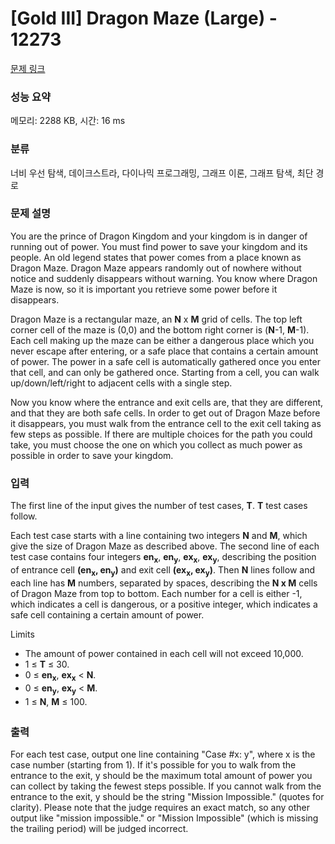 # [Gold III] Dragon Maze (Large) - 12273 

[문제 링크](https://www.acmicpc.net/problem/12273) 

### 성능 요약

메모리: 2288 KB, 시간: 16 ms

### 분류

너비 우선 탐색, 데이크스트라, 다이나믹 프로그래밍, 그래프 이론, 그래프 탐색, 최단 경로

### 문제 설명

<p>You are the prince of Dragon Kingdom and your kingdom is in danger of running out of power. You must find power to save your kingdom and its people. An old legend states that power comes from a place known as Dragon Maze. Dragon Maze appears randomly out of nowhere without notice and suddenly disappears without warning. You know where Dragon Maze is now, so it is important you retrieve some power before it disappears.</p>

<p>Dragon Maze is a rectangular maze, an <strong>N</strong> x <strong>M</strong> grid of cells. The top left corner cell of the maze is (0,0) and the bottom right corner is (<strong>N</strong>-1, <strong>M</strong>-1). Each cell making up the maze can be either a dangerous place which you never escape after entering, or a safe place that contains a certain amount of power. The power in a safe cell is automatically gathered once you enter that cell, and can only be gathered once. Starting from a cell, you can walk up/down/left/right to adjacent cells with a single step.</p>

<p>Now you know where the entrance and exit cells are, that they are different, and that they are both safe cells. In order to get out of Dragon Maze before it disappears, you must walk from the entrance cell to the exit cell taking as few steps as possible. If there are multiple choices for the path you could take, you must choose the one on which you collect as much power as possible in order to save your kingdom.</p>

### 입력 

 <p>The first line of the input gives the number of test cases, <strong>T</strong>. <strong>T</strong> test cases follow.</p>

<p>Each test case starts with a line containing two integers <strong>N</strong> and <strong>M</strong>, which give the size of Dragon Maze as described above. The second line of each test case contains four integers <strong>en</strong><strong><sub>x</sub></strong>, <strong>en</strong><strong><sub>y</sub></strong>, <strong>ex</strong><strong><sub>x</sub></strong>, <strong>ex</strong><strong><sub>y</sub></strong>, describing the position of entrance cell <strong>(en</strong><strong><sub>x</sub></strong><strong>, en</strong><strong><sub>y</sub></strong><strong>)</strong> and exit cell <strong>(ex</strong><strong><sub>x</sub></strong><strong>, ex</strong><strong><sub>y</sub></strong><strong>)</strong>. Then <strong>N</strong> lines follow and each line has <strong>M</strong> numbers, separated by spaces, describing the <strong>N x M</strong> cells of Dragon Maze from top to bottom. Each number for a cell is either -1, which indicates a cell is dangerous, or a positive integer, which indicates a safe cell containing a certain amount of power.</p>

<p>Limits</p>

<ul>
	<li>The amount of power contained in each cell will not exceed 10,000.</li>
	<li>1 ≤ <strong>T</strong> ≤ 30.</li>
	<li>0 ≤ <strong>en</strong><strong><sub>x</sub></strong>, <strong>ex</strong><strong><sub>x</sub></strong> < <strong>N</strong>.</li>
	<li>0 ≤ <strong>en</strong><strong><sub>y</sub></strong>, <strong>ex</strong><strong><sub>y</sub></strong> < <strong>M</strong>.</li>
	<li><span style="line-height:1.6em">1 ≤ </span><strong style="line-height:1.6em">N</strong><span style="line-height:1.6em">, </span><strong style="line-height:1.6em">M</strong><span style="line-height:1.6em"> ≤ 100.</span></li>
</ul>

### 출력 

 <p>For each test case, output one line containing "Case #x: y", where x is the case number (starting from 1). If it's possible for you to walk from the entrance to the exit, y should be the maximum total amount of power you can collect by taking the fewest steps possible. If you cannot walk from the entrance to the exit, y should be the string "Mission Impossible." (quotes for clarity). Please note that the judge requires an exact match, so any other output like "mission impossible." or "Mission Impossible" (which is missing the trailing period) will be judged incorrect.</p>

